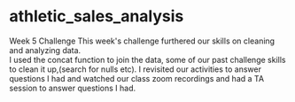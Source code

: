 # athletic_sales_analysis
Week 5 Challenge
This week's challenge furthered our skills on cleaning and analyzing data.  
I used the concat function to join the data, some of our past challenge skills to clean it up,(search for nulls etc).
I revisited our activities to answer questions I had and watched our class zoom recordings and had a TA session to answer questions I had.
